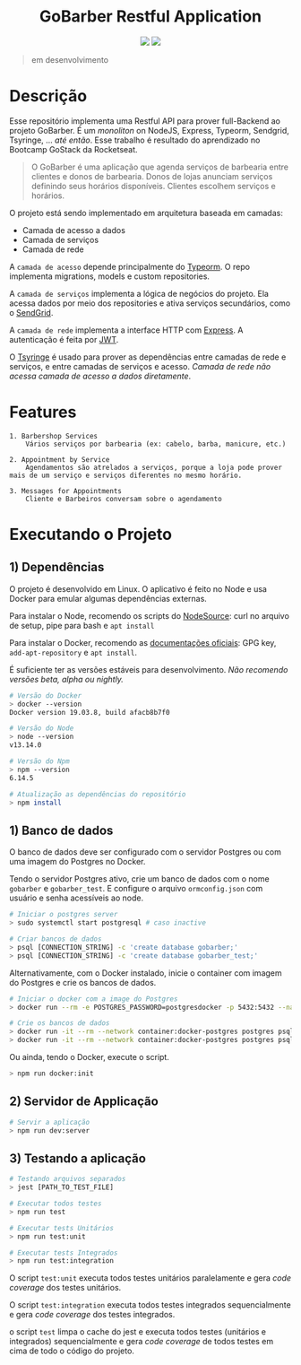 <html>
<h1 align="center">GoBarber Restful Application</h1>
<p align="center" >

<img src="https://img.shields.io/badge/language-typescript-blue.svg" />

<img src="https://img.shields.io/codecov/c/github/nelsonatgithub/gobarber-node/dev.svg" />

</p>
</html>

> em desenvolvimento

# Descrição

Esse repositório implementa uma Restful API para prover full-Backend ao projeto GoBarber. É um *monoliton* on NodeJS, Express, Typeorm, Sendgrid, Tsyringe, ... *até então*. Esse trabalho é resultado do aprendizado no Bootcamp GoStack da Rocketseat.

> O GoBarber é uma aplicação que agenda serviços de barbearia entre clientes e donos de barbearia. Donos de lojas anunciam serviços definindo seus horários disponíveis. Clientes escolhem serviços e horários.

O projeto está sendo implementado em arquitetura baseada em camadas:

   - Camada de acesso a dados
   - Camada de serviços
   - Camada de rede

A `camada de acesso` depende principalmente do [Typeorm](https://typeorm.io). O repo implementa migrations, models e custom repositories.

A `camada de serviços` implementa a lógica de negócios do projeto. Ela acessa dados por meio dos repositories e ativa serviços secundários, como o [SendGrid](https://sendgrid.com).

A `camada de rede` implementa a interface HTTP com [Express](https://expressjs.com). A autenticação é feita por [JWT](https://www.npmjs.com/package/jsonwebtoken).

O [Tsyringe](https://github.com/microsoft/tsyringe) é usado para prover as dependências entre camadas de rede e serviços, e entre camadas de serviços e acesso. *Camada de rede não acessa camada de acesso a dados diretamente*.

# Features

    1. Barbershop Services
        Vários serviços por barbearia (ex: cabelo, barba, manicure, etc.)

    2. Appointment by Service
        Agendamentos são atrelados a serviços, porque a loja pode prover mais de um serviço e serviços diferentes no mesmo horário.

    3. Messages for Appointments
        Cliente e Barbeiros conversam sobre o agendamento


# Executando o Projeto

## 1) Dependências

O projeto é desenvolvido em Linux. O aplicativo é feito no Node e usa Docker para emular algumas dependências externas.

Para instalar o Node, recomendo os scripts do [NodeSource](https://github.com/nodesource/distributions#installation-instructions): curl no arquivo de setup, pipe para bash e `apt install`

Para instalar o Docker, recomendo as [documentações oficiais](https://docs.docker.com/get-docker/): GPG key, `add-apt-repository` e `apt install`.

É suficiente ter as versões estáveis para desenvolvimento. *Não recomendo versões beta, alpha ou nightly.*

```bash
# Versão do Docker
> docker --version
Docker version 19.03.8, build afacb8b7f0

# Versão do Node
> node --version
v13.14.0

# Versão do Npm
> npm --version
6.14.5

# Atualização as dependências do repositório
> npm install
```

## 1) Banco de dados

O banco de dados deve ser configurado com o servidor Postgres ou com uma imagem do Postgres no Docker.

Tendo o servidor Postgres ativo, crie um banco de dados com o nome `gobarber` e `gobarber_test`. E configure o arquivo `ormconfig.json` com usuário e senha acessíveis ao node.

```bash
# Iniciar o postgres server
> sudo systemctl start postgresql # caso inactive

# Criar bancos de dados
> psql [CONNECTION_STRING] -c 'create database gobarber;'
> psql [CONNECTION_STRING] -c 'create database gobarber_test;'
```

Alternativamente, com o Docker instalado, inicie o container com imagem do Postgres e crie os bancos de dados.

```bash
# Iniciar o docker com a image do Postgres
> docker run --rm -e POSTGRES_PASSWORD=postgresdocker -p 5432:5432 --name docker-postgres -d postgres

# Crie os bancos de dados
> docker run -it --rm --network container:docker-postgres postgres psql -h localhost -U postgres -c 'create database gobarber;'
> docker run -it --rm --network container:docker-postgres postgres psql -h localhost -U postgres -c 'create database gobarber_test;'
```

Ou ainda, tendo o Docker, execute o script.

```bash
> npm run docker:init
```

## 2) Servidor de Applicação

```bash
# Servir a aplicação
> npm run dev:server
```

## 3) Testando a aplicação

```bash
# Testando arquivos separados
> jest [PATH_TO_TEST_FILE]

# Executar todos testes
> npm run test

# Executar tests Unitários
> npm run test:unit

# Executar tests Integrados
> npm run test:integration
```

O script `test:unit` executa todos testes unitários paralelamente e gera *code coverage* dos testes unitários.

O script `test:integration` executa todos testes integrados sequencialmente e gera *code coverage* dos testes integrados.

o script `test` limpa o cache do jest e executa todos testes (unitários e integrados) sequencialmente e gera *code coverage* de todos testes em cima de todo o código do projeto.
